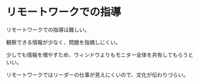 # リモートワークでの指導

リモートワークでの指導は難しい。

観察できる情報が少なく、問題を指摘しにくい。

少しでも情報を増やすため、ウィンドウよりもモニター全体を共有してもらうといい。

リモートワークではリーダーの仕事が見えにくいので、文化が伝わりづらい。
